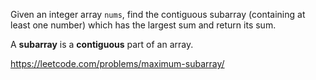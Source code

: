 Given an integer array `nums`, find the contiguous subarray (containing at least one number) which has the largest sum and return its sum.

A **subarray** is a **contiguous** part of an array.

https://leetcode.com/problems/maximum-subarray/
